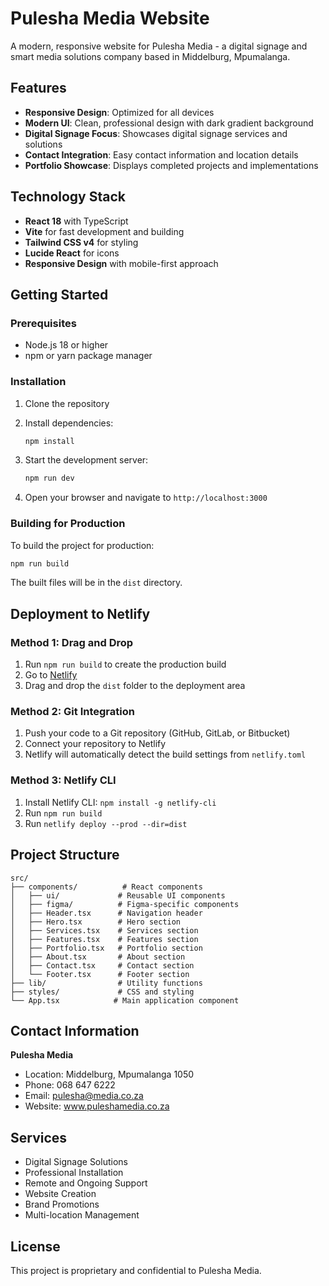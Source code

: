 # Pulesha Media Website

A modern, responsive website for Pulesha Media - a digital signage and smart media solutions company based in Middelburg, Mpumalanga.

## Features

- **Responsive Design**: Optimized for all devices
- **Modern UI**: Clean, professional design with dark gradient background
- **Digital Signage Focus**: Showcases digital signage services and solutions
- **Contact Integration**: Easy contact information and location details
- **Portfolio Showcase**: Displays completed projects and implementations

## Technology Stack

- **React 18** with TypeScript
- **Vite** for fast development and building
- **Tailwind CSS v4** for styling
- **Lucide React** for icons
- **Responsive Design** with mobile-first approach

## Getting Started

### Prerequisites

- Node.js 18 or higher
- npm or yarn package manager

### Installation

1. Clone the repository
2. Install dependencies:
   ```bash
   npm install
   ```

3. Start the development server:
   ```bash
   npm run dev
   ```

4. Open your browser and navigate to `http://localhost:3000`

### Building for Production

To build the project for production:

```bash
npm run build
```

The built files will be in the `dist` directory.

## Deployment to Netlify

### Method 1: Drag and Drop

1. Run `npm run build` to create the production build
2. Go to [Netlify](https://app.netlify.com/)
3. Drag and drop the `dist` folder to the deployment area

### Method 2: Git Integration

1. Push your code to a Git repository (GitHub, GitLab, or Bitbucket)
2. Connect your repository to Netlify
3. Netlify will automatically detect the build settings from `netlify.toml`

### Method 3: Netlify CLI

1. Install Netlify CLI: `npm install -g netlify-cli`
2. Run `npm run build`
3. Run `netlify deploy --prod --dir=dist`

## Project Structure

```
src/
├── components/          # React components
│   ├── ui/             # Reusable UI components
│   ├── figma/          # Figma-specific components
│   ├── Header.tsx      # Navigation header
│   ├── Hero.tsx        # Hero section
│   ├── Services.tsx    # Services section
│   ├── Features.tsx    # Features section
│   ├── Portfolio.tsx   # Portfolio section
│   ├── About.tsx       # About section
│   ├── Contact.tsx     # Contact section
│   └── Footer.tsx      # Footer section
├── lib/                # Utility functions
├── styles/             # CSS and styling
└── App.tsx            # Main application component
```

## Contact Information

**Pulesha Media**
- Location: Middelburg, Mpumalanga 1050
- Phone: 068 647 6222
- Email: pulesha@media.co.za
- Website: www.puleshamedia.co.za

## Services

- Digital Signage Solutions
- Professional Installation
- Remote and Ongoing Support
- Website Creation
- Brand Promotions
- Multi-location Management

## License

This project is proprietary and confidential to Pulesha Media.